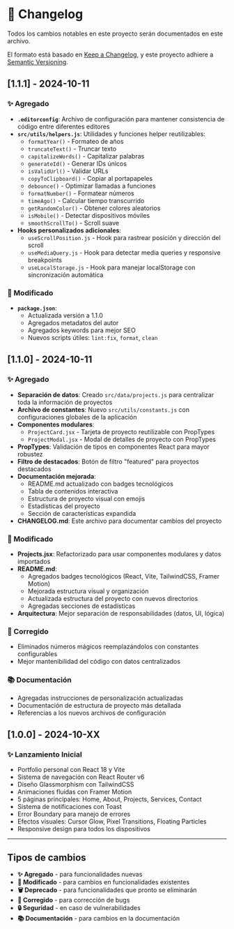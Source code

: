 # 📝 Changelog

Todos los cambios notables en este proyecto serán documentados en este archivo.

El formato está basado en [Keep a Changelog](https://keepachangelog.com/es-ES/1.0.0/),
y este proyecto adhiere a [Semantic Versioning](https://semver.org/lang/es/).

## [1.1.1] - 2024-10-11

### ✨ Agregado
- **`.editorconfig`**: Archivo de configuración para mantener consistencia de código entre diferentes editores
- **`src/utils/helpers.js`**: Utilidades y funciones helper reutilizables:
  - `formatYear()` - Formateo de años
  - `truncateText()` - Truncar texto
  - `capitalizeWords()` - Capitalizar palabras
  - `generateId()` - Generar IDs únicos
  - `isValidUrl()` - Validar URLs
  - `copyToClipboard()` - Copiar al portapapeles
  - `debounce()` - Optimizar llamadas a funciones
  - `formatNumber()` - Formatear números
  - `timeAgo()` - Calcular tiempo transcurrido
  - `getRandomColor()` - Obtener colores aleatorios
  - `isMobile()` - Detectar dispositivos móviles
  - `smoothScrollTo()` - Scroll suave
- **Hooks personalizados adicionales**:
  - `useScrollPosition.js` - Hook para rastrear posición y dirección del scroll
  - `useMediaQuery.js` - Hook para detectar media queries y responsive breakpoints
  - `useLocalStorage.js` - Hook para manejar localStorage con sincronización automática

### 🔄 Modificado
- **`package.json`**: 
  - Actualizada versión a 1.1.0
  - Agregados metadatos del autor
  - Agregados keywords para mejor SEO
  - Nuevos scripts útiles: `lint:fix`, `format`, `clean`

## [1.1.0] - 2024-10-11

### ✨ Agregado
- **Separación de datos**: Creado `src/data/projects.js` para centralizar toda la información de proyectos
- **Archivo de constantes**: Nuevo `src/utils/constants.js` con configuraciones globales de la aplicación
- **Componentes modulares**: 
  - `ProjectCard.jsx` - Tarjeta de proyecto reutilizable con PropTypes
  - `ProjectModal.jsx` - Modal de detalles de proyecto con PropTypes
- **PropTypes**: Validación de tipos en componentes React para mayor robustez
- **Filtro de destacados**: Botón de filtro "featured" para proyectos destacados
- **Documentación mejorada**: 
  - README.md actualizado con badges tecnológicos
  - Tabla de contenidos interactiva
  - Estructura de proyecto visual con emojis
  - Estadísticas del proyecto
  - Sección de características expandida
- **CHANGELOG.md**: Este archivo para documentar cambios del proyecto

### 🔄 Modificado
- **Projects.jsx**: Refactorizado para usar componentes modulares y datos importados
- **README.md**: 
  - Agregados badges tecnológicos (React, Vite, TailwindCSS, Framer Motion)
  - Mejorada estructura visual y organización
  - Actualizada estructura del proyecto con nuevos directorios
  - Agregadas secciones de estadísticas
- **Arquitectura**: Mejor separación de responsabilidades (datos, UI, lógica)

### 🐛 Corregido
- Eliminados números mágicos reemplazándolos con constantes configurables
- Mejor mantenibilidad del código con datos centralizados

### 📚 Documentación
- Agregadas instrucciones de personalización actualizadas
- Documentación de estructura de proyecto más detallada
- Referencias a los nuevos archivos de configuración

## [1.0.0] - 2024-10-XX

### ✨ Lanzamiento Inicial
- Portfolio personal con React 18 y Vite
- Sistema de navegación con React Router v6
- Diseño Glassmorphism con TailwindCSS
- Animaciones fluidas con Framer Motion
- 5 páginas principales: Home, About, Projects, Services, Contact
- Sistema de notificaciones con Toast
- Error Boundary para manejo de errores
- Efectos visuales: Cursor Glow, Pixel Transitions, Floating Particles
- Responsive design para todos los dispositivos

---

## Tipos de cambios
- **✨ Agregado** - para funcionalidades nuevas
- **🔄 Modificado** - para cambios en funcionalidades existentes
- **🗑️ Deprecado** - para funcionalidades que pronto se eliminarán
- **🐛 Corregido** - para corrección de bugs
- **🔒 Seguridad** - en caso de vulnerabilidades
- **📚 Documentación** - para cambios en la documentación

